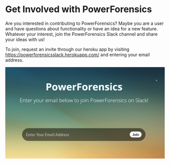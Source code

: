 # Get Involved with PowerForensics
Are you interested in contributing to PowerForensics? 
Maybe you are a user and have questions about functionality or have an idea for a new feature. 
Whatever your interest, join the PowerForensics Slack channel and share your ideas with us!

To join, request an invite through our heroku app by visiting <a href="https://powerforensicsslack.herokuapp.com/">https://powerforensicsslack.herokuapp.com/</a> and entering your email address.

![Heroku App](img/herokuapp.png)